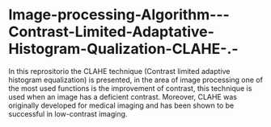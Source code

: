 # Image-processing-Algorithm---Contrast-Limited-Adaptative-Histogram-Qualization-CLAHE-.-
In this reprositorio the CLAHE technique (Contrast limited adaptive histogram equalization) is presented, in the area of image processing one of the most used functions is the improvement of contrast, this technique is used when an image has a deficient contrast. Moreover, CLAHE was originally developed for medical imaging and has been shown to be successful in low-contrast imaging.
